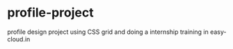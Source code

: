 # profile-project
profile design project using CSS grid and doing a internship training in easy-cloud.in
